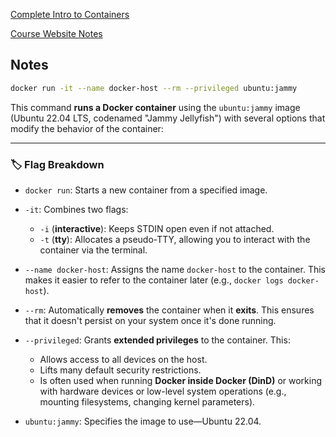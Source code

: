 [Complete Intro to Containers](https://frontendmasters.com/courses/complete-intro-containers-v2)

[Course Website Notes](https://containers-v2.holt.courses/)


## Notes


```bash
docker run -it --name docker-host --rm --privileged ubuntu:jammy
```

This command **runs a Docker container** using the `ubuntu:jammy` image (Ubuntu 22.04 LTS, codenamed "Jammy Jellyfish") with several options that modify the behavior of the container:

---

### 🏷️ **Flag Breakdown**

- `docker run`: Starts a new container from a specified image.

- `-it`: Combines two flags:
  - `-i` (**interactive**): Keeps STDIN open even if not attached.
  - `-t` (**tty**): Allocates a pseudo-TTY, allowing you to interact with the container via the terminal.

- `--name docker-host`: Assigns the name `docker-host` to the container. This makes it easier to refer to the container later (e.g., `docker logs docker-host`).

- `--rm`: Automatically **removes** the container when it **exits**. This ensures that it doesn't persist on your system once it's done running.

- `--privileged`: Grants **extended privileges** to the container. This:
  - Allows access to all devices on the host.
  - Lifts many default security restrictions.
  - Is often used when running **Docker inside Docker (DinD)** or working with hardware devices or low-level system operations (e.g., mounting filesystems, changing kernel parameters).

- `ubuntu:jammy`: Specifies the image to use—Ubuntu 22.04.
